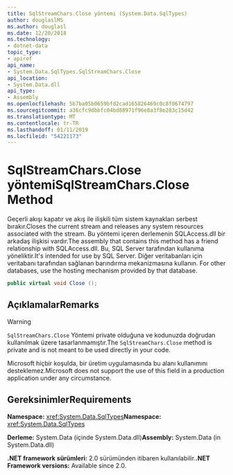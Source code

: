 ```yaml
---
title: SqlStreamChars.Close yöntemi (System.Data.SqlTypes)
author: douglaslMS
ms.author: douglasl
ms.date: 12/20/2018
ms.technology:
- dotnet-data
topic_type:
- apiref
api_name:
- System.Data.SqlTypes.SqlStreamChars.Close
api_location:
- System.Data.dll
api_type:
- Assembly
ms.openlocfilehash: 5b7ba05b0659bfd2cad165826469c0c8f0674797
ms.sourcegitcommit: a36cfc9dbbfc04bd88971f96e8a3f8e283c15d42
ms.translationtype: MT
ms.contentlocale: tr-TR
ms.lasthandoff: 01/11/2019
ms.locfileid: "54221173"
---
```

# <a name="sqlstreamcharsclose-method"></a><span data-ttu-id="47196-102">SqlStreamChars.Close yöntemi</span><span class="sxs-lookup"><span data-stu-id="47196-102">SqlStreamChars.Close Method</span></span>

<span data-ttu-id="47196-103">Geçerli akışı kapatır ve akış ile ilişkili tüm sistem kaynakları serbest bırakır.</span><span class="sxs-lookup"><span data-stu-id="47196-103">Closes the current stream and releases any system resources associated with the stream.</span></span> <span data-ttu-id="47196-104">Bu yöntemi içeren derlemenin SQLAccess.dll bir arkadaş ilişkisi vardır.</span><span class="sxs-lookup"><span data-stu-id="47196-104">The assembly that contains this method has a friend relationship with SQLAccess.dll.</span></span> <span data-ttu-id="47196-105">Bu, SQL Server tarafından kullanıma yöneliktir.</span><span class="sxs-lookup"><span data-stu-id="47196-105">It's intended for use by SQL Server.</span></span><span data-ttu-id="47196-106"> Diğer veritabanları için veritabanı tarafından sağlanan barındırma mekanizmasına kullanın.</span><span class="sxs-lookup"><span data-stu-id="47196-106"> For other databases, use the hosting mechanism provided by that database.</span></span>

```csharp
public virtual void Close ();
```

## <a name="remarks"></a><span data-ttu-id="47196-107">Açıklamalar</span><span class="sxs-lookup"><span data-stu-id="47196-107">Remarks</span></span>

> [!WARNING]
> <span data-ttu-id="47196-108">`SqlStreamChars.Close` Yöntemi private olduğuna ve kodunuzda doğrudan kullanılmak üzere tasarlanmamıştır.</span><span class="sxs-lookup"><span data-stu-id="47196-108">The `SqlStreamChars.Close` method is private and is not meant to be used directly in your code.</span></span>
>
> <span data-ttu-id="47196-109">Microsoft hiçbir koşulda, bir üretim uygulamasında bu alanı kullanımını desteklemez.</span><span class="sxs-lookup"><span data-stu-id="47196-109">Microsoft does not support the use of this field in a production application under any circumstance.</span></span>

## <a name="requirements"></a><span data-ttu-id="47196-110">Gereksinimler</span><span class="sxs-lookup"><span data-stu-id="47196-110">Requirements</span></span>

<span data-ttu-id="47196-111">**Namespace:** <xref:System.Data.SqlTypes></span><span class="sxs-lookup"><span data-stu-id="47196-111">**Namespace:** <xref:System.Data.SqlTypes></span></span>

<span data-ttu-id="47196-112">**Derleme:** System.Data (içinde System.Data.dll)</span><span class="sxs-lookup"><span data-stu-id="47196-112">**Assembly:** System.Data (in System.Data.dll)</span></span>

<span data-ttu-id="47196-113">**.NET framework sürümleri:** 2.0 sürümünden itibaren kullanılabilir.</span><span class="sxs-lookup"><span data-stu-id="47196-113">**.NET Framework versions:** Available since 2.0.</span></span>